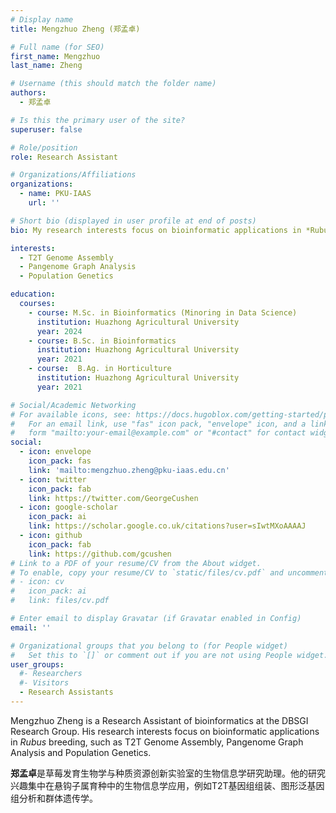 ```yaml
---
# Display name
title: Mengzhuo Zheng (郑孟卓)

# Full name (for SEO)
first_name: Mengzhuo
last_name: Zheng

# Username (this should match the folder name)
authors:
  - 郑孟卓

# Is this the primary user of the site?
superuser: false

# Role/position
role: Research Assistant

# Organizations/Affiliations
organizations:
  - name: PKU-IAAS
    url: ''

# Short bio (displayed in user profile at end of posts)
bio: My research interests focus on bioinformatic applications in *Rubus* breeding, such as T2T Genome Assembly, Pangenome Graph Analysis and Population Genetics.

interests:
  - T2T Genome Assembly
  - Pangenome Graph Analysis 
  - Population Genetics

education:
  courses:
    - course: M.Sc. in Bioinformatics (Minoring in Data Science)
      institution: Huazhong Agricultural University
      year: 2024
    - course: B.Sc. in Bioinformatics
      institution: Huazhong Agricultural University
      year: 2021
    - course:  B.Ag. in Horticulture
      institution: Huazhong Agricultural University
      year: 2021

# Social/Academic Networking
# For available icons, see: https://docs.hugoblox.com/getting-started/page-builder/#icons
#   For an email link, use "fas" icon pack, "envelope" icon, and a link in the
#   form "mailto:your-email@example.com" or "#contact" for contact widget.
social:
  - icon: envelope
    icon_pack: fas
    link: 'mailto:mengzhuo.zheng@pku-iaas.edu.cn'
  - icon: twitter
    icon_pack: fab
    link: https://twitter.com/GeorgeCushen
  - icon: google-scholar
    icon_pack: ai
    link: https://scholar.google.co.uk/citations?user=sIwtMXoAAAAJ
  - icon: github
    icon_pack: fab
    link: https://github.com/gcushen
# Link to a PDF of your resume/CV from the About widget.
# To enable, copy your resume/CV to `static/files/cv.pdf` and uncomment the lines below.
# - icon: cv
#   icon_pack: ai
#   link: files/cv.pdf

# Enter email to display Gravatar (if Gravatar enabled in Config)
email: ''

# Organizational groups that you belong to (for People widget)
#   Set this to `[]` or comment out if you are not using People widget.
user_groups:
  #- Researchers
  #- Visitors
  - Research Assistants
---
```


Mengzhuo Zheng is a Research Assistant of bioinformatics at the DBSGI Research Group. His research interests focus on bioinformatic applications in *Rubus* breeding, such as T2T Genome Assembly, Pangenome Graph Analysis and Population Genetics.

**郑孟卓**是草莓发育生物学与种质资源创新实验室的生物信息学研究助理。他的研究兴趣集中在悬钩子属育种中的生物信息学应用，例如T2T基因组组装、图形泛基因组分析和群体遗传学。

